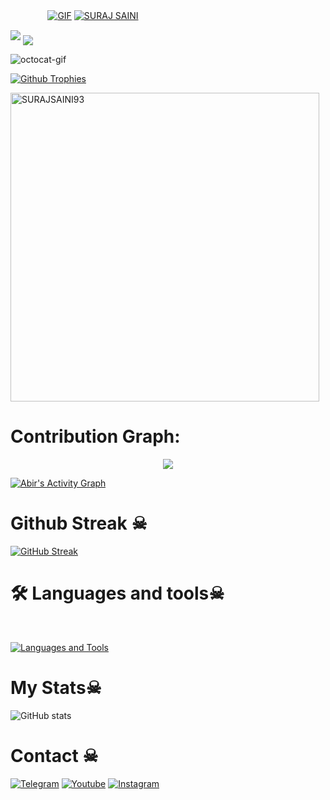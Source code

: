 ㅤ ㅤ ㅤㅤ[![GIF](https://github.com/SURAJSAINI93/SURAJSAINI93/blob/main/SURAJSAINI93.gif)](https://github.com/SURAJSAINI93)
   [![SURAJ SAINI](https://github-stats-alpha.vercel.app/api?username=SURAJSAINI93 "SURAJSAINI93")](https://github-stats-alpha.vercel.app/api?username=SURAJSAINI93 "SURAJSAINI93")
                                                          
  
<img src="https://readme-typing-svg.herokuapp.com?color=00FF00&width=420&lines=🌿+SURAJ+SIR+🌱">


<!--
**SURAJSAINI93/SURAJSAINI93** is a ✨ _special_ ✨ repository because its `README.md` (this file) appears on your GitHub profile.



<p align="center">
    <b>ᴠɪsɪᴛᴏʀs</b><br>
 -->    <img align="middle" src="https://profile-counter.glitch.me/SURAJSAINI93/count.svg" />
</p>
<!---
SURAJSAINI93/SURAJSAINI93 is a ✨ special ✨ repository because its `README.md` (this file) appears on your GitHub profile.
You can click the Preview link to take a look at your changes.
--->


<img src="https://octodex.github.com/images/daftpunktocat-thomas.gif" id="octocat" alt="octocat-gif" />





  [![Github Trophies](https://github-profile-trophy.vercel.app/?username=SURAJSAINI93&theme=transparent&no-bg=true&margin-w=15&margin-h=10&row=1&column=6&count_private=true)](https://DAXXTEAM.me)
  

<p><img width="494" align="center" src="https://github-readme-stats.vercel.app/api/top-langs?username=SURAJSAINI93&show_icons=true&locale=en&layout=compact" alt="SURAJSAINI93" /></p>

# Contribution Graph:


<p align="center">
  <a href="https://github.com/SURAJSAINI93">
    <img src="https://github-readme-streak-stats.herokuapp.com/?user=SURAJSAINI93#version3"/>
  </a>
</p>
<a href="https://github.com/SURAJSAINI93"><img alt="Abir's Activity Graph" src="https://ghactivity.mrayush.me/graph?username=SURAJSAINI93&bg_color=1F222E&color=F8D866&line=F85D7F&point=FFFFFF&hide_border=true" /></a>



# Github Streak ☠︎︎

  [![GitHub Streak](https://streak-stats.demolab.com?user=SURAJSAINI93&theme=radical&border_radius=5&date_format=j%20M%5B%20Y%5D&fire=FF8100)](https://SURAJSAINI93.me)

# 🛠️ Languages and tools☠︎︎
</br>

[![Languages and Tools](https://skillicons.dev/icons?i=androidstudio,bash,vscode,docker,git,github,linux,heroku,arduino,redis,mongodb,java,html,py,c,ts,js,deno,flutter,fastapi&perline=10)](https://SURAJSAINI93.me)



# My Stats☠︎︎
![ GitHub stats](https://github-readme-stats.vercel.app/api?username=SURAJSAINI93&show_icons=true&theme=radical)

# Contact ☠︎︎
<a href="https://t.me/quizbys"><img title="Telegram" src="https://img.shields.io/badge/Telegram-%23000000.svg?&style=for-the-badge&logo=telegram&logoColor=61DAFB"></a>
<a href="https://www.youtube.com/@khansirallclassvideo"><img title="Youtube" src="https://img.shields.io/badge/youtube-%230077B5.svg?&style=for-the-badge&logo=youtube&logoColor=white"></a>
<a href="https://instagram.com/Surajsaini_91"><img title="Instagram" src="https://img.shields.io/badge/instagram-%23E4405F.svg?&style=for-the-badge&logo=instagram&logoColor=white"></a>
